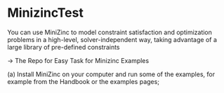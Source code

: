 # MinizincTest

You can use MiniZinc to model constraint satisfaction and optimization problems in a high-level, solver-independent way, taking advantage of a large library of pre-defined constraints

-> The Repo for Easy Task for Minizinc Examples

(a) Install MiniZinc on your computer and run some of the examples, for example from the Handbook or the examples pages;


